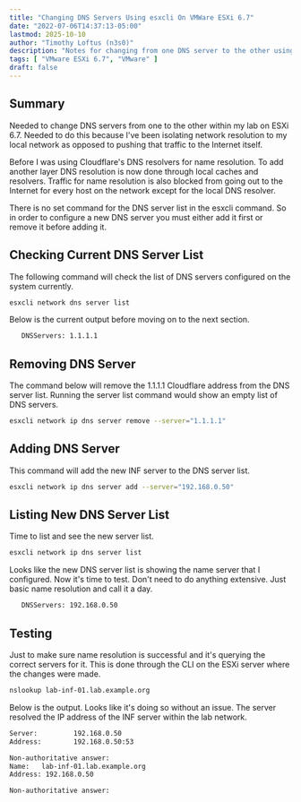 ```yaml
---
title: "Changing DNS Servers Using esxcli On VMWare ESXi 6.7"
date: "2022-07-06T14:37:13-05:00"
lastmod: 2025-10-10
author: "Timothy Loftus (n3s0)"
description: "Notes for changing from one DNS server to the other using esxcli on ESXi 6.7."
tags: [ "VMware ESXi 6.7", "VMware" ]
draft: false
---
```


## Summary

Needed to change DNS servers from one to the other within my lab on 
ESXi 6.7. Needed to do this because I've been isolating network 
resolution to my local network as opposed to pushing that traffic to 
the Internet itself.

Before I was using Cloudflare's DNS resolvers for name resolution. To 
add another layer DNS resolution is now done through local caches and 
resolvers. Traffic for name resolution is also blocked from going out 
to the Internet for every host on the network except for the local DNS 
resolver.

There is no set command for the DNS server list in the esxcli command.
So in order to configure a new DNS server you must either add it first 
or remove it before adding it.

## Checking Current DNS Server List

The following command will check the list of DNS servers configured on 
the system currently.

```sh
esxcli network dns server list
```

Below is the current output before moving on to the next section.

```sh
   DNSServers: 1.1.1.1
```

## Removing DNS Server

The command below will remove the 1.1.1.1 Cloudflare address from the 
DNS server list. Running the server list command would show an empty 
list of DNS servers.

```sh
esxcli network ip dns server remove --server="1.1.1.1"
```

## Adding DNS Server

This command will add the new INF server to the DNS server list.

```sh
esxcli network ip dns server add --server="192.168.0.50"
```

## Listing New DNS Server List

Time to list and see the new server list.

```sh
esxcli network ip dns server list
```

Looks like the new DNS server list is showing the name server that I
configured. Now it's time to test. Don't need to do anything extensive.
Just basic name resolution and call it a day.

```sh
   DNSServers: 192.168.0.50
```

## Testing

Just to make sure name resolution is successful and it's querying the
correct servers for it. This is done through the CLI on the ESXi server
where the changes were made.

```sh
nslookup lab-inf-01.lab.example.org
```

Below is the output. Looks like it's doing so without an issue. The
server resolved the IP address of the INF server within the lab 
network.

```sh
Server:         192.168.0.50
Address:        192.168.0.50:53

Non-authoritative answer:
Name:   lab-inf-01.lab.example.org
Address: 192.168.0.50

Non-authoritative answer:
```
